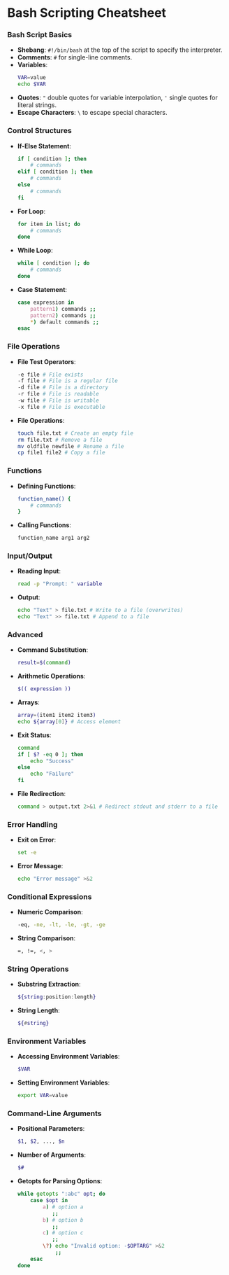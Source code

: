 # Bash Scripting Cheatsheet

### Bash Script Basics
- **Shebang**: `#!/bin/bash` at the top of the script to specify the interpreter.
- **Comments**: `#` for single-line comments.
- **Variables**:
  ```bash
  VAR=value
  echo $VAR
  ```
- **Quotes**: `"` double quotes for variable interpolation, `'` single quotes for literal strings.
- **Escape Characters**: `\` to escape special characters.

### Control Structures
- **If-Else Statement**:
  ```bash
  if [ condition ]; then
      # commands
  elif [ condition ]; then
      # commands
  else
      # commands
  fi
  ```

- **For Loop**:
  ```bash
  for item in list; do
      # commands
  done
  ```

- **While Loop**:
  ```bash
  while [ condition ]; do
      # commands
  done
  ```

- **Case Statement**:
  ```bash
  case expression in
      pattern1) commands ;;
      pattern2) commands ;;
      *) default commands ;;
  esac
  ```

### File Operations
- **File Test Operators**:
  ```bash
  -e file # File exists
  -f file # File is a regular file
  -d file # File is a directory
  -r file # File is readable
  -w file # File is writable
  -x file # File is executable
  ```

- **File Operations**:
  ```bash
  touch file.txt # Create an empty file
  rm file.txt # Remove a file
  mv oldfile newfile # Rename a file
  cp file1 file2 # Copy a file
  ```

### Functions
- **Defining Functions**:
  ```bash
  function_name() {
      # commands
  }
  ```

- **Calling Functions**:
  ```bash
  function_name arg1 arg2
  ```

### Input/Output
- **Reading Input**:
  ```bash
  read -p "Prompt: " variable
  ```

- **Output**:
  ```bash
  echo "Text" > file.txt # Write to a file (overwrites)
  echo "Text" >> file.txt # Append to a file
  ```

### Advanced
- **Command Substitution**:
  ```bash
  result=$(command)
  ```

- **Arithmetic Operations**:
  ```bash
  $(( expression ))
  ```

- **Arrays**:
  ```bash
  array=(item1 item2 item3)
  echo ${array[0]} # Access element
  ```

- **Exit Status**:
  ```bash
  command
  if [ $? -eq 0 ]; then
      echo "Success"
  else
      echo "Failure"
  fi
  ```

- **File Redirection**:
  ```bash
  command > output.txt 2>&1 # Redirect stdout and stderr to a file
  ```

### Error Handling
- **Exit on Error**:
  ```bash
  set -e
  ```
- **Error Message**:
  ```bash
  echo "Error message" >&2
  ```

### Conditional Expressions
- **Numeric Comparison**:
  ```bash
  -eq, -ne, -lt, -le, -gt, -ge
  ```
- **String Comparison**:
  ```bash
  =, !=, <, >
  ```

### String Operations
- **Substring Extraction**:
  ```bash
  ${string:position:length}
  ```
- **String Length**:
  ```bash
  ${#string}
  ```

### Environment Variables
- **Accessing Environment Variables**:
  ```bash
  $VAR
  ```
- **Setting Environment Variables**:
  ```bash
  export VAR=value
  ```

### Command-Line Arguments
- **Positional Parameters**:
  ```bash
  $1, $2, ..., $n
  ```
- **Number of Arguments**:
  ```bash
  $# 
  ```
- **Getopts for Parsing Options**:
  ```bash
  while getopts ":abc" opt; do
      case $opt in
          a) # option a
             ;;
          b) # option b
             ;;
          c) # option c
             ;;
          \?) echo "Invalid option: -$OPTARG" >&2
              ;;
      esac
  done
  ```
